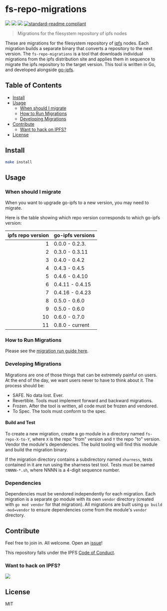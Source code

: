 # fs-repo-migrations

[![](https://img.shields.io/badge/made%20by-Protocol%20Labs-blue.svg?style=flat-square)](http://ipn.io)
[![](https://img.shields.io/badge/project-IPFS-blue.svg?style=flat-square)](http://ipfs.io/)
[![](https://img.shields.io/badge/freenode-%23ipfs-blue.svg?style=flat-square)](http://webchat.freenode.net/?channels=%23ipfs)
[![standard-readme compliant](https://img.shields.io/badge/standard--readme-OK-green.svg?style=flat-square)](https://github.com/RichardLitt/standard-readme)

> Migrations for the filesystem repository of ipfs nodes

These are migrations for the filesystem repository of [ipfs](https://github.com/ipfs/ipfs) nodes. Each migration builds a separate binary that converts a repository to the next version.  The `fs-repo-migrations` is a tool that downloads individual migrations from the ipfs distribution site and applies them in sequence to migrate the ipfs repository to the target version.  This tool is written in Go, and developed alongside [go-ipfs](https://github.com/ipfs/go-ipfs).

## Table of Contents

- [Install](#install)
- [Usage](#usage)
  - [When should I migrate](#when-should-i-migrate)
  - [How to Run Migrations](#how-to-run-migrations)
  - [Developing Migrations](#developing-migrations)
- [Contribute](#contribute)
  - [Want to hack on IPFS?](#want-to-hack-on-ipfs)
- [License](#license)

## Install

```sh
make install
```

## Usage

### When should I migrate

When you want to upgrade go-ipfs to a new version, you may need to migrate.

Here is the table showing which repo version corresponds to which go-ipfs version:

| ipfs repo version | go-ipfs versions |
| ----------------: | :--------------- |
|                 1 | 0.0.0 - 0.2.3.   |
|                 2 | 0.3.0 - 0.3.11   |
|                 3 | 0.4.0 - 0.4.2    |
|                 4 | 0.4.3 - 0.4.5    |
|                 5 | 0.4.6 - 0.4.10   |
|                 6 | 0.4.11 - 0.4.15  |
|                 7 | 0.4.16 - 0.4.23  |
|                 8 | 0.5.0 - 0.6.0    |
|                 9 | 0.5.0 - 0.6.0    |
|                10 | 0.6.0 - 0.7.0    |
|                11 | 0.8.0 - current  |

### How to Run Migrations

Please see the [migration run guide here](run.md).

### Developing Migrations

Migrations are one of those things that can be extremely painful on users. At the end of the day, we want users never to have to think about it. The process should be:

- SAFE. No data lost. Ever.
- Revertible. Tools must implement forward and backward migrations.
- Frozen. After the tool is written, all code must be frozen and vendored.
- To Spec. The tools must conform to the spec.

#### Build and Test

To create a new migration, create a go module in a directory named `fs-repo-X-to-Y`, where `X` is the repo "from" version and `Y` the repo "to" version.  Vendor the module's dependencies. The build tooling will find this module and build the migration binary.

If the migration directory contains a subdirectory named `sharness`, tests contained in it are run using the sharness test tool. Tests must be named `tNNNN-*.sh`, where NNNN is a 4-digit sequence number.

### Dependencies

Dependencies must be vendored independently for each migration. Each migration is a separate go module with its own `vendor` directory (created with `go mod vendor` for that migration).  All migrations are built using `go build -mod=vendor` to ensure dependencies come from the module's `vendor` directory.

## Contribute

Feel free to join in. All welcome. Open an [issue](https://github.com/ipfs/fs-repo-migrations/issues)!

This repository falls under the IPFS [Code of Conduct](https://github.com/ipfs/community/blob/master/code-of-conduct.md).

### Want to hack on IPFS?

[![](https://cdn.rawgit.com/jbenet/contribute-ipfs-gif/master/img/contribute.gif)](https://github.com/ipfs/community/blob/master/CONTRIBUTING.md)

## License

MIT
